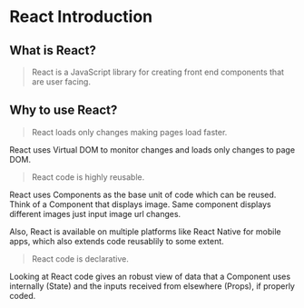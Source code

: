 # React Introduction

## What is React?

> React is a JavaScript library for creating front end components that are user facing.

## Why to use React?

> React loads only changes making pages load faster.

React uses Virtual DOM to monitor changes and loads only changes to page DOM.

> React code is highly reusable.

React uses Components as the base unit of code which can be reused.
Think of a Component that displays image. Same component displays different images just input image url changes.

Also, React is available on multiple platforms like React Native for mobile apps, which also extends code reusablily to some extent.

> React code is declarative.

Looking at React code gives an robust view of data that a Component uses internally (State) and the inputs received from elsewhere (Props), if properly coded.

